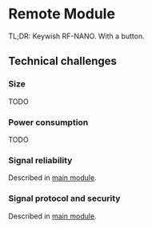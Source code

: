 # Remote Module

TL;DR: Keywish RF-NANO. With a button.

## Technical challenges

### Size

TODO

### Power consumption

TODO

### Signal reliability

Described in [main module](https://alarm-garage.github.io/module-main/#remote-switch-connectivity).

### Signal protocol and security

Described in [main module](https://alarm-garage.github.io/module-main/#remote-switch-protocol-and-security).
